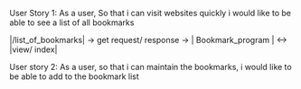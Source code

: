 User Story 1:
As a user,
So that i can visit websites quickly
i would like to be able to see a list of all bookmarks


|/list_of_bookmarks| -> get request/ response -> | Bookmark_program | <-> |view/ index|


User story 2:
As a user,
so that i can maintain the bookmarks,
i would like to be able to add to the bookmark list
